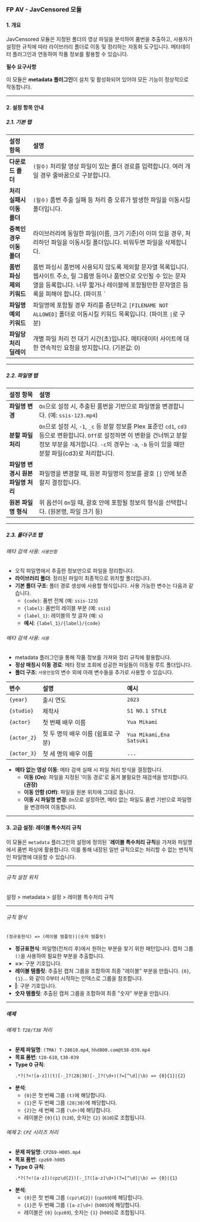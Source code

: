 ### FP AV - JavCensored 모듈

#### 1. 개요

JavCensored 모듈은 지정된 폴더의 영상 파일을 분석하여 품번을 추출하고, 사용자가 설정한 규칙에 따라 라이브러리 폴더로 이동 및 정리하는 자동화 도구입니다. 메타데이터 플러그인과 연동하여 작품 정보를 활용할 수 있습니다.

**필수 요구사항**

이 모듈은 **metadata 플러그인**이 설치 및 활성화되어 있어야 모든 기능이 정상적으로 작동합니다.

---

#### 2. 설정 항목 안내

##### 2.1. 기본 탭

| 설정 항목                 | 설명                                                                                                                                 |
| :------------------------ | :----------------------------------------------------------------------------------------------------------------------------------- |
| **다운로드 폴더**         | `(필수)` 처리할 영상 파일이 있는 폴더 경로를 입력합니다. 여러 개일 경우 줄바꿈으로 구분합니다.                                     |
| **처리 실패시 이동 폴더** | `(필수)` 품번 추출 실패 등 처리 중 오류가 발생한 파일을 이동시킬 폴더입니다.                                                       |
| **중복인 경우 이동 폴더** | 라이브러리에 동일한 파일(이름, 크기 기준)이 이미 있을 경우, 처리하던 파일을 이동시킬 폴더입니다. 비워두면 파일을 삭제합니다.         |
| **품번 파싱 제외 키워드** | 품번 파싱시 품번에 사용되지 않도록 제외할 문자열 목록입니다. 웹사이트 주소, 릴 그룹명 등이나 품번으로 오인될 수 있는 문자열을 등록합니다. 너무 짧거나 레이블에 포함될만한 문자열은 등록을 피해야 합니다. (파이프 `|`로 구분) |
| **파일명 예외 키워드**    | 파일명에 포함될 경우 처리를 중단하고 `[FILENAME NOT ALLOWED]` 폴더로 이동시킬 키워드 목록입니다. (파이프 `\|`로 구분)                |
| **파일당 처리 딜레이**    | 개별 파일 처리 전 대기 시간(초)입니다. 메타데이터 사이트에 대한 연속적인 요청을 방지합니다. (기본값: 0)                              |

---

##### 2.2. 파일명 탭

| 설정 항목                          | 설명                                                                                                                                                     |
| :--------------------------------- | :------------------------------------------------------------------------------------------------------------------------------------------------------- |
| **파일명 변경**                    | `On`으로 설정 시, 추출된 품번을 기반으로 파일명을 변경합니다. (예: `ssis-123.mp4`)                                                                       |
| **분할 파일 처리**                 | `On`으로 설정 시, `-1`, `_c` 등 분할 정보를 Plex 표준인 `cd1`, `cd3` 등으로 변환합니다. `Off`로 설정하면 이 변환을 건너뛰고 분할 정보 부분을 제거합니다. `-c`의 경우는 `-a`, `-b` 등이 있을 때만 분할 파일(cd3)로 처리합니다. |
| **파일명 변경시 원본 파일명 처리** | 파일명을 변경할 때, 원본 파일명의 정보를 괄호 `[]` 안에 보존할지 결정합니다.                                                                             |
| **원본 파일명 형식**               | 위 옵션이 `On`일 때, 괄호 안에 포함될 정보의 형식을 선택합니다. (원본명, 파일 크기 등)                                                                   |

---

##### 2.3. 폴더구조 탭

###### 메타 검색 사용: `사용안함`

- 오직 파일명에서 추출한 정보만으로 파일을 정리합니다.
- **라이브러리 폴더**: 정리된 파일이 최종적으로 위치할 폴더입니다.
- **기본 폴더 구조**: 폴더 경로 생성에 사용할 형식입니다. 사용 가능한 변수는 다음과 같습니다.
  - `{code}`: 품번 전체 (예: `ssis-123`)
  - `{label}`: 품번의 레이블 부분 (예: `ssis`)
  - `{label_1}`: 레이블의 첫 글자 (예: `s`)
  - **예시**: `{label_1}/{label}/{code}`

###### 메타 검색 사용: `사용`

- metadata 플러그인을 통해 작품 정보를 가져와 정리 규칙에 활용합니다.
- **정상 매칭시 이동 경로**: 메타 정보 조회에 성공한 파일들이 이동될 루트 폴더입니다.
- **폴더 구조**: `사용안함`의 변수 외에 아래 변수들을 추가로 사용할 수 있습니다.

| 변수        | 설명                               | 예시                     |
| :---------- | :--------------------------------- | :----------------------- |
| `{year}`    | 출시 연도                          | `2023`                   |
| `{studio}`  | 제작사                             | `S1 NO.1 STYLE`          |
| `{actor}`   | 첫 번째 배우 이름                  | `Yua Mikami`             |
| `{actor_2}` | 첫 두 명의 배우 이름 (쉼표로 구분) | `Yua Mikami,Ena Satsuki` |
| `{actor_3}` | 첫 세 명의 배우 이름               | `...`                    |

- **메타 없는 영상 이동**: 메타 검색 실패 시 파일 처리 방식을 결정합니다.
  - **이동 (On)**: 파일을 지정된 '이동 경로'로 옮겨 불필요한 재검색을 방지합니다. **(권장)**
  - **이동 안함 (Off)**: 파일을 원본 위치에 그대로 둡니다.
  - **이동 시 파일명 변경**: `On`으로 설정하면, 메타 없는 파일도 품번 기반으로 파일명을 변경하여 이동합니다.

---

#### 3. 고급 설정: 레이블 특수처리 규칙

이 모듈은 `metadata` 플러그인의 설정에 정의된 **`레이블 특수처리 규칙**을 가져와 파일명에서 품번 파싱에 활용합니다. 이를 통해 내장된 일반 규칙으로는 처리할 수 없는 변칙적인 파일명에 대응할 수 있습니다.

---

###### 규칙 설정 위치

설정 > metadata > 설정 > 레이블 특수처리 규칙

---

###### 규칙 형식

```
(정규표현식) => (레이블 템플릿)|(숫자 템플릿)
```

- **정규표현식**: 파일명(전처리 후)에서 원하는 부분을 찾기 위한 패턴입니다. 캡처 그룹 `()`을 사용하여 필요한 부분을 추출합니다.
- **=>**: 구분 기호입니다.
- **레이블 템플릿**: 추출된 캡처 그룹을 조합하여 최종 "레이블" 부분을 만듭니다. `{0}`, `{1}`... 와 같이 0부터 시작하는 인덱스로 그룹을 참조합니다.
- **|**: 구분 기호입니다.
- **숫자 템플릿**: 추출된 캡처 그룹을 조합하여 최종 "숫자" 부분을 만듭니다.

---

##### 예제

###### 예제 1: `T28/T38` 처리

- **문제 파일명**: `(TMA) T-28610.mp4`, `hhd800.com@t38-039.mp4`
- **목표 품번**: `t28-610`, `t38-039`
- **Type 0 규칙**:
  ```
  .*?(?<![a-z])(t)[-_]?(28|38)[-_]?(\d+)(?=[^\d]|\b) => {0}{1}|{2}
  ```
- **분석**:
  - `{0}`은 첫 번째 그룹 `(t)`에 해당합니다.
  - `{1}`은 두 번째 그룹 `(28|38)`에 해당합니다.
  - `{2}`는 세 번째 그룹 `(\d+)`에 해당합니다.
  - 레이블은 `{0}{1}` (`t28`), 숫자는 `{2}` (`610`)로 조합됩니다.

###### 예제 2: `CPZ` 시리즈 처리

- **문제 파일명**: `CPZ69-H005.mp4`
- **목표 품번**: `cpz69-h005`
- **Type 0 규칙**:
  ```
  .*?(?<![a-z])(cpz\d{2})[-_]?([a-z]\d+)(?=[^\d]|\b) => {0}|{1}
  ```
- **분석**:
  - `{0}`은 첫 번째 그룹 `(cpz\d{2})` (`cpz69`)에 해당합니다.
  - `{1}`은 두 번째 그룹 `([a-z]\d+)` (`h005`)에 해당합니다.
  - 레이블은 `{0}` (`cpz69`), 숫자는 `{1}` (`h005`)로 조합됩니다.
